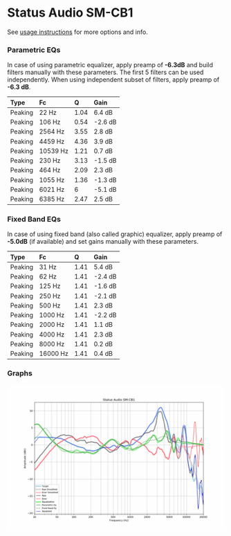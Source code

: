 # Status Audio SM-CB1
See [usage instructions](https://github.com/jaakkopasanen/AutoEq#usage) for more options and info.

### Parametric EQs
In case of using parametric equalizer, apply preamp of **-6.3dB** and build filters manually
with these parameters. The first 5 filters can be used independently.
When using independent subset of filters, apply preamp of **-6.3 dB**.

| Type    | Fc       |    Q | Gain    |
|:--------|:---------|:-----|:--------|
| Peaking | 22 Hz    | 1.04 | 6.4 dB  |
| Peaking | 106 Hz   | 0.54 | -2.6 dB |
| Peaking | 2564 Hz  | 3.55 | 2.8 dB  |
| Peaking | 4459 Hz  | 4.36 | 3.9 dB  |
| Peaking | 10539 Hz | 1.21 | 0.7 dB  |
| Peaking | 230 Hz   | 3.13 | -1.5 dB |
| Peaking | 464 Hz   | 2.09 | 2.3 dB  |
| Peaking | 1055 Hz  | 1.36 | -1.3 dB |
| Peaking | 6021 Hz  | 6    | -5.1 dB |
| Peaking | 6385 Hz  | 2.47 | 2.5 dB  |

### Fixed Band EQs
In case of using fixed band (also called graphic) equalizer, apply preamp of **-5.0dB**
(if available) and set gains manually with these parameters.

| Type    | Fc       |    Q | Gain    |
|:--------|:---------|:-----|:--------|
| Peaking | 31 Hz    | 1.41 | 5.4 dB  |
| Peaking | 62 Hz    | 1.41 | -2.4 dB |
| Peaking | 125 Hz   | 1.41 | -1.6 dB |
| Peaking | 250 Hz   | 1.41 | -2.1 dB |
| Peaking | 500 Hz   | 1.41 | 2.3 dB  |
| Peaking | 1000 Hz  | 1.41 | -2.2 dB |
| Peaking | 2000 Hz  | 1.41 | 1.1 dB  |
| Peaking | 4000 Hz  | 1.41 | 2.3 dB  |
| Peaking | 8000 Hz  | 1.41 | 0.2 dB  |
| Peaking | 16000 Hz | 1.41 | 0.4 dB  |

### Graphs
![](./Status%20Audio%20SM-CB1.png)